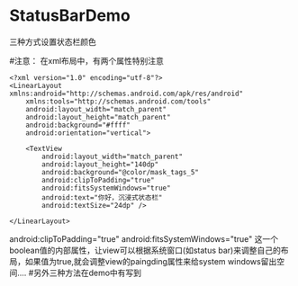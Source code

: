 # StatusBarDemo
三种方式设置状态栏颜色

#注意：
在xml布局中，有两个属性特别注意

```
<?xml version="1.0" encoding="utf-8"?>
<LinearLayout xmlns:android="http://schemas.android.com/apk/res/android"
    xmlns:tools="http://schemas.android.com/tools"
    android:layout_width="match_parent"
    android:layout_height="match_parent"
    android:background="#ffff"
    android:orientation="vertical">

    <TextView
        android:layout_width="match_parent"
        android:layout_height="140dp"
        android:background="@color/mask_tags_5"
        android:clipToPadding="true"
        android:fitsSystemWindows="true"
        android:text="你好，沉浸式状态栏"
        android:textSize="24dp" />

</LinearLayout>

```
android:clipToPadding="true"
android:fitsSystemWindows="true"
这一个boolean值的内部属性，让view可以根据系统窗口(如status bar)来调整自己的布局，如果值为true,就会调整view的paingding属性来给system windows留出空间....
#另外三种方法在demo中有写到










